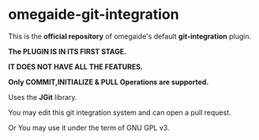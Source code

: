 # omegaide-git-integration
This is the **official repository** of omegaide's default **git-integration** plugin.

**The PLUGIN IS IN ITS FIRST STAGE.**

**IT DOES NOT HAVE ALL THE FEATURES.**

**Only COMMIT,INITIALIZE & PULL Operations are supported.**


Uses the **JGit** library.

You may edit this git integration system and can open a pull request.

Or You may use it under the term of GNU GPL v3.
